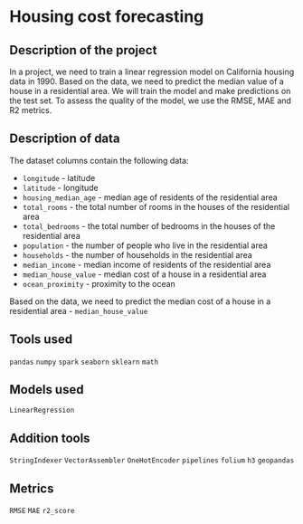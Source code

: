 # Housing cost forecasting

## Description of the project

In a project, we need to train a linear regression model on California housing data in 1990. Based on the data, we need to predict the median value of a house in a residential area. We will train the model and make predictions on the test set. To assess the quality of the model, we use the RMSE, MAE and R2 metrics.

## Description of data

The dataset columns contain the following data:
- `longitude` - latitude
- `latitude` - longitude
- `housing_median_age` - median age of residents of the residential area
- `total_rooms` - the total number of rooms in the houses of the residential area
- `total_bedrooms` - the total number of bedrooms in the houses of the residential area
- `population` - the number of people who live in the residential area
- `households` - the number of households in the residential area
- `median_income` - median income of residents of the residential area
- `median_house_value` - median cost of a house in a residential area
- `ocean_proximity` - proximity to the ocean

Based on the data, we need to predict the median cost of a house in a residential area - `median_house_value`

## Tools used

`pandas` `numpy` `spark` `seaborn` `sklearn` `math`

## Models used

`LinearRegression`

## Addition tools

`StringIndexer` `VectorAssembler` `OneHotEncoder` `pipelines` `folium` `h3` `geopandas` 

## Metrics

`RMSE` `MAE` `r2_score`
